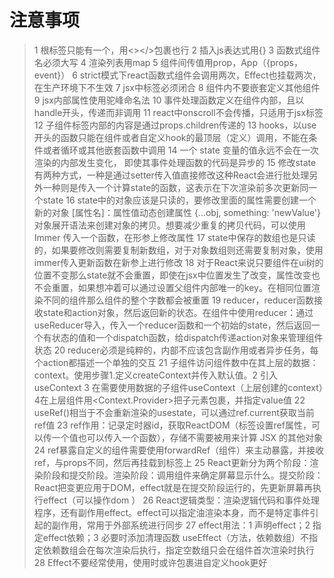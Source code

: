 # **注意事项**
> 1 根标签只能有一个，用<></>包裹也行
> 2 插入js表达式用{}
3 函数式组件名必须大写
4 渲染列表用map
5 组件间传值用prop，App（{props，event}）
6 strict模式下react函数式组件会调用两次，Effect也挂载两次，在生产环境下不生效
7 jsx中标签必须闭合
8 组件内不要嵌套定义其他组件
9 jsx内部属性使用驼峰命名法
10 事件处理函数定义在组件内部，且以handle开头，传递而非调用
11 react中onscroll不会传播，只适用于jsx标签
12 子组件标签内部的内容是通过props.children传递的
13 hooks，以use开头的函数只能在组件或者自定义hook的最顶层（定义）调用，不能在条件或者循环或其他嵌套函数中调用
14 一个 state 变量的值永远不会在一次渲染的内部发生变化， 即使其事件处理函数的代码是异步的
15 修改state有两种方式，一种是通过setter传入值直接修改这种React会进行批处理另外一种则是传入一个计算state的函数，这表示在下次渲染前多次更新同一个state
16 state中的对象应该是只读的，要修改里面的属性需要创建一个新的对象 [属性名]：属性值动态创建属性 {...obj, something: 'newValue'} 对象展开语法来创建对象的拷贝。想要减少重复的拷贝代码，可以使用 Immer 传入一个函数，在形参上修改属性
17 state中保存的数组也是只读的，如果要修改则需要复制新数组，对于对象数组则还需要复制对象，使用immer传入更新函数在新参上进行修改
18 对于React来说只要组件在ui树的位置不变那么state就不会重置，即使在jsx中位置发生了改变，属性改变也不会重置，如果想冲着可以通过设置父组件内部唯一的key。在相同位置渲染不同的组件那么组件的整个字数都会被重置
19 reducer，reducer函数接收state和action对象，然后返回新的状态。在组件中使用reducer：通过useReducer导入，传入一个reducer函数和一个初始的state，然后返回一个有状态的值和一个dispatch函数，给dispatch传递action对象来管理组件状态
20 reducer必须是纯粹的，内部不应该包含副作用或者异步任务，每个action都描述一个单独的交互
21 子组件访问组件数中在其上层的数据：context。使用步骤1.定义createContext并传入默认值。2 引入useContext 3 在需要使用数据的子组件useContext（上层创建的context）4在上层组件用<Context.Provider>把子元素包裹，并指定value值
22 useRef()相当于不会重新渲染的usestate，可以通过ref.current获取当前ref值
23 ref作用：记录定时器id，获取ReactDOM（标签设置ref属性，可以传一个值也可以传入一个函数），存储不需要被用来计算 JSX 的其他对象
24 ref暴露自定义的组件需要使用forwardRef（组件）来主动暴露，并接收ref，与props不同，然后再挂载到标签上
25 React更新分为两个阶段：渲染阶段和提交阶段。渲染阶段：调用组件来确定屏幕显示什么。提交阶段：React把变更应用于DOM，effect就是在提交阶段运行的，先更新屏幕再执行effect（可以操作dom ）
26 React逻辑类型：渲染逻辑代码和事件处理程序，还有副作用effect。effect可以指定油渲染本身，而不是特定事件引起的副作用，常用于外部系统进行同步
27 effect用法：1 声明effect；2 指定effect依赖；3 必要时添加清理函数
useEffect（方法，依赖数组）不指定依赖数组会在每次渲染后执行，指定空数组只会在组件首次渲染时执行
28 Effect不要经常使用，使用时或许包裹进自定义hook更好
